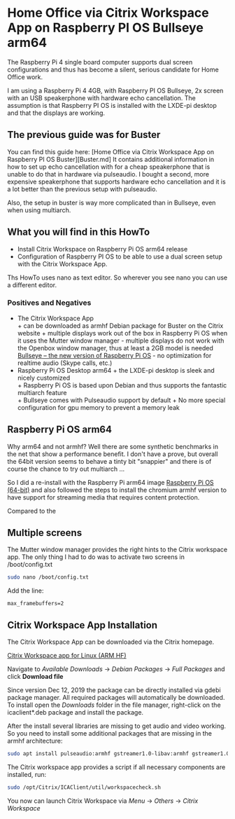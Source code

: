 # Home Office via Citrix Workspace App on Raspberry PI OS Bullseye arm64

The Raspberry Pi 4 single board computer supports dual screen configurations and
thus has become a silent, serious candidate for Home Office work.

I am using a Raspberry Pi 4 4GB, with Raspberry PI OS Bullseye, 2x screen with an USB speakerphone with hardware
echo cancellation.
The assumption is that Raspberry PI OS is installed with the LXDE-pi desktop and that the displays are working. 

## The previous guide was for Buster
You can find this guide here: [Home Office via Citrix Workspace App on Raspberry PI OS Buster][Buster.md]
It contains additional information in how to set up echo cancellation with for a cheap speakerphone that is
unable to do that in hardware via pulseaudio. I bought a second, more expensive speakerphone that supports 
hardware echo cancellation and it is a lot better than the previous setup with pulseaudio.

Also, the setup in buster is way more complicated than in Bullseye, even when using multiarch.

## What you will find in this HowTo
* Install Citrix Workspace on Raspberry Pi OS arm64 release
* Configuration of Raspberry PI OS to be able to use a dual screen setup with the Citrix Workspace App.

Ths HowTo uses nano as text editor. So wherever you see nano you can use a different editor.

### Positives and Negatives
* The Citrix Workspace App  
  \+ can be downloaded as armhf Debian package for Buster on the Citrix website
  \+ multiple displays work out of the box in Raspberry Pi OS when it uses the Mutter window manager
  \- multiple displays do not work with the Openbox window manager, thus at least a 2GB model is needed [Bullseye – the new version of Raspberry Pi OS](https://www.raspberrypi.com/news/raspberry-pi-os-debian-bullseye/)
  \- no optimization for realtime audio (Skype calls, etc.)  
* Raspberry Pi OS Desktop arm64 
  \+ the LXDE-pi desktop is sleek and nicely customized  
  \+ Raspberry Pi OS is based upon Debian and thus supports the fantastic multiarch feature  
  \+ Bullseye comes with Pulseaudio support by default
  \+ No more special configuration for gpu memory to prevent a memory leak

## Raspberry Pi OS arm64
Why arm64 and not armhf? Well there are some synthetic benchmarks in the net that show a performance benefit.
I don't have a prove, but overall the 64bit version seems to behave a tinty bit "snappier" and there is of course
the chance to try out multiarch ...

So I did a re-install with the Raspberry Pi arm64 image [Raspberry Pi OS (64-bit)](https://www.raspberrypi.com/news/raspberry-pi-os-64-bit/)
and also followed the steps to install the chromium armhf version to have support for streaming media that requires
content protection.

Compared to the 

## Multiple screens
The Mutter window manager provides the right hints to the Citrix workspace app.
The only thing I had to do was to activate two screens in /boot/config.txt

```sh
sudo nano /boot/config.txt
```

Add the line:
```
max_framebuffers=2
```

## Citrix Workspace App Installation
The Citrix Workspace App can be downloaded via the Citrix homepage.

[Citrix Workspace app for Linux (ARM HF)](https://www.citrix.com/downloads/workspace-app/linux/workspace-app-for-linux-latest.html)

Navigate to _Available Downloads_ &rarr; _Debian Packages_ &rarr; _Full Packages_ and click **Download file**

Since version Dec 12, 2019 the package can be directly installed via gdebi package manager. All required packages will automatically be downloaded.
To install open the _Downloads_ folder in the file manager, right-click on the icaclient*.deb package and install the package.

After the install several libraries are missing to get audio and video working.
So you need to install some additional packages that are missing in the armhf architecture:

```sh
sudo apt install pulseaudio:armhf gstreamer1.0-libav:armhf gstreamer1.0-plugins-base:armhf gstreamer1.0-plugins-good:armhf gstreamer1.0-plugins-bad:armhf gstreamer1.0-plugins-ugly:armhf libc++1:armhf libcanberra-gtk-module:armhf libcanberra-gtk3-module:armhf libwebkit2gtk-4.0:armhf
```

The Citrix workspace app provides a script if all necessary components are installed, run:
```sh
sudo /opt/Citrix/ICAClient/util/workspacecheck.sh
```

You now can launch Citrix Workspace via _Menu_ &rarr; _Others_ &rarr; _Citrix Workspace_
